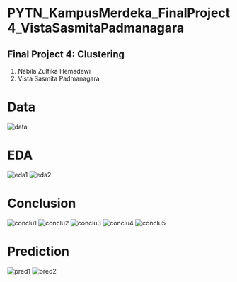 # PYTN_KampusMerdeka_FinalProject4_VistaSasmitaPadmanagara
## Final Project 4: Clustering

1. Nabila Zulfika Hemadewi
2. Vista Sasmita Padmanagara

# Data
![data](https://user-images.githubusercontent.com/73339446/173399529-6a51116c-8b78-4a5d-b07a-2d93d33738b7.png)

# EDA
![eda1](https://user-images.githubusercontent.com/73339446/174065676-86ba3d62-e392-4c6f-a3b0-25f6d0deeb05.png)
![eda2](https://user-images.githubusercontent.com/73339446/174065696-d219b18e-ffcf-4e34-84e5-f6e71732c518.png)

# Conclusion
![conclu1](https://user-images.githubusercontent.com/73339446/174065716-e19df9b0-692b-4492-9952-5fa5ec521e14.png)
![conclu2](https://user-images.githubusercontent.com/73339446/174065724-202d2ee4-b8a1-46e0-a25a-5fb8053d0915.png)
![conclu3](https://user-images.githubusercontent.com/73339446/174065731-5a9901ae-c922-4c90-81bb-1b883d52f2c5.png)
![conclu4](https://user-images.githubusercontent.com/73339446/174065749-407d2f83-6124-42c9-a8cf-d321db235839.png)
![conclu5](https://user-images.githubusercontent.com/73339446/174065760-8e254200-7562-4a7e-ac79-731a8f03eff2.png)

# Prediction
![pred1](https://user-images.githubusercontent.com/73339446/174228876-85c3339a-e801-4517-99ab-b76ed2e8ac0a.png)
![pred2](https://user-images.githubusercontent.com/73339446/174228883-76e1df2c-7e06-4535-b98e-b3df5a433dfe.png)
